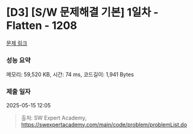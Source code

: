 # [D3] [S/W 문제해결 기본] 1일차 - Flatten - 1208 

[문제 링크](https://swexpertacademy.com/main/code/problem/problemDetail.do?contestProbId=AV139KOaABgCFAYh) 

### 성능 요약

메모리: 59,520 KB, 시간: 74 ms, 코드길이: 1,941 Bytes

### 제출 일자

2025-05-15 12:05



> 출처: SW Expert Academy, https://swexpertacademy.com/main/code/problem/problemList.do